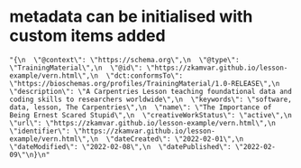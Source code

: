 # metadata can be initialised with custom items added 

    "{\n  \"@context\": \"https://schema.org\",\n  \"@type\": \"TrainingMaterial\",\n  \"@id\": \"https://zkamvar.github.io/lesson-example/vern.html\",\n  \"dct:conformsTo\": \"https://bioschemas.org/profiles/TrainingMaterial/1.0-RELEASE\",\n  \"description\": \"A Carpentries Lesson teaching foundational data and coding skills to researchers worldwide\",\n  \"keywords\": \"software, data, lesson, The Carpentries\",\n  \"name\": \"The Importance of Being Ernest Scared Stupid\",\n  \"creativeWorkStatus\": \"active\",\n  \"url\": \"https://zkamvar.github.io/lesson-example/vern.html\",\n  \"identifier\": \"https://zkamvar.github.io/lesson-example/vern.html\",\n  \"dateCreated\": \"2022-02-01\",\n  \"dateModified\": \"2022-02-08\",\n  \"datePublished\": \"2022-02-09\"\n}\n"

